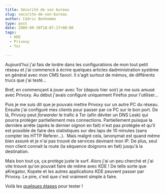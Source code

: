 ```yaml
---
title: Sécurité de son bureau
slug: securite-de-son-bureau
author: Cédric Bonhomme
type: post
date: 2009-09-30T18:07:17+00:00
tags:
  - KDE
  - Privoxy
  - Tor

---
```

Aujourd'hui j'ai fais de lordre dans les configurations de mon tout petit réseau et j'ai commencé à écrire quelques articles dadministration système en général avec mon CMS favori. Il s'agit surtout de mémos, de différents trucs que j'ai testé…

Bref, en commençant à jouer avec Tor (depuis hier soir) je me suis amusé avec Privoxy. Au début j'avais configuré uniquement Firefox pour l'utiliser…

Puis je me suis dit que je pouvais mettre Privoxy sur un autre PC du réseau. Ensuite j'ai configuré mes clients pour passer par ce PC sur le bon port. De là, Privoxy peut _forwarder_ le trafic à Tor (afin déviter un DNS Leak) qui pourra protéger partiellement mes connections. Partiellement puisque la dernière arrête (après le dernier oignon en fait) n'est pas protégée et qu'il est possible de faire des statistiques sur des laps de 10 minutes (sans compter les HTTP Referer…).  Mais malgré cela, lanonymat est quand même bien assuré et je n'ai pas trouvé de services devinant mon IP. De plus, seul mon client connait la route (la séquence doignons en fait) jusqu'à la destination.

Mais bon tout ça, ça protège juste le surf. Alors j'ai un peu cherché et j'ai vite trouvé qu'on pouvait faire de même avec KDE ! De telle sorte que aKregator, Kopete et les autres applications KDE peuvent passer par Privoxy. Le pire, c'est que c'est vraiment simple à faire.

Voilà les [quelques étapes][1] pour tester !

 [1]: http://cedricbonhomme.zapto.org/plone/documents/securite/utilisation-de-privoxy-et-de-tor